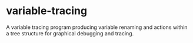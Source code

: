 # variable-tracing
A variable tracing program producing variable renaming and actions within a tree structure for graphical debugging and tracing.
